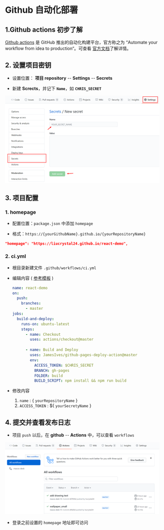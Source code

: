 # Github 自动化部署

## 1.Github actions 初步了解

[Github actions](https://github.com/features/actions) 是 GitHub 推出的自动化构建平台，官方称之为 “Automate your workflow from idea to production“。可查看 [官方文档](https://docs.github.com/cn/actions)了解详情。

## 2. 设置项目密钥

- 设置位置： **项目 repository** -- **Settings** -- **Secrets**

- 新建 **Scrects**，并记下 **`Name`**，如 **`CHRIS_SECRET`**

![new_secret](./img/github_action/secrets.png)

## 3. 项目配置

### 1. homepage

- 配置位置：`package.json` 中添加 `homepage`

- 格式：`https://{yourGithubName}.github.io/{yourRepositoryName}`

```json
"homepage": "https://liucrystal24.github.io/react-demo",
```

### 2. ci.yml

- 根目录新建文件 `.github/workflows/ci.yml`

- 编辑内容 ( [参考模板](https://github.com/marketplace/actions/deploy-to-github-pages) )

  ```yaml
  name: react-demo
  on:
    push:
      branches:
        - master
  jobs:
    build-and-deploy:
      runs-on: ubuntu-latest
      steps:
        - name: Checkout
          uses: actions/checkout@master

        - name: Build and Deploy
          uses: JamesIves/github-pages-deploy-action@master
          env:
            ACCESS_TOKEN: $CHRIS_SECRET
            BRANCH: gh-pages
            FOLDER: build
            BUILD_SCRIPT: npm install && npm run build
  ```

- 修改内容
  1. `name` : { `yourRepositoryName` }
  2. `ACCESS_TOKEN` : \${ `yourSecretyName` }

## 4. 提交并查看发布日志

- 项目 `push` 以后，在 **github** -- **Actions** 中，可以查看 `workflows`

![action](./img/github_action/action.png)

- 登录之前设置的 `homepage` 地址即可访问
